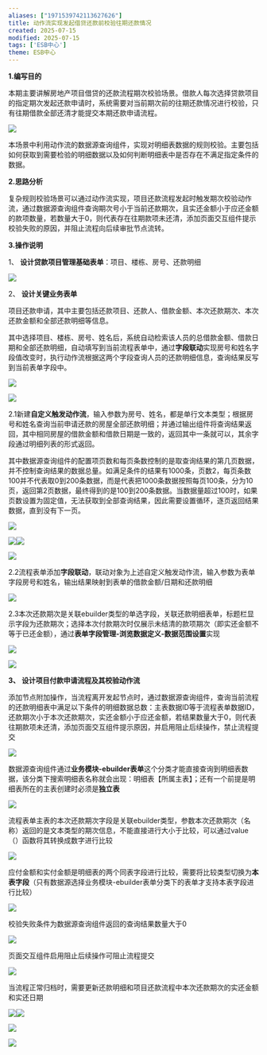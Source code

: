 ```yaml
---
aliases: ["1971539742113627626"]
title: 动作流实现发起借贷还款前校验往期还款情况
created: 2025-07-15
modified: 2025-07-15
tags: ['ESB中心']
theme: ESB中心
---
```


**1.编写目的**

本期主要讲解房地产项目借贷的还款流程期次校验场景。借款人每次选择贷款项目的指定期次发起还款申请时，系统需要对当前期次前的往期还款情况进行校验，只有往期借款全部还清才能提交本期还款申请流程。

![](8a80ad32a3b2a4f6aafc470a800d128f.jpg)

本场景中利用动作流的数据源查询组件，实现对明细表数据的规则校验。主要包括如何获取到需要检验的明细数据以及如何判断明细表中是否存在不满足指定条件的数据。

**2.思路分析**

复杂规则校验场景可以通过动作流实现，项目还款流程发起时触发期次校验动作流，通过数据源查询组件查询期次号小于当前还款期次，且实还金额小于应还金额的款项数量，若数量大于0，则代表存在往期款项未还清，添加页面交互组件提示校验失败的原因，并阻止流程向后续审批节点流转。

**3.操作说明**

1、 **设计贷款项目管理基础表单**：项目、楼栋、房号、还款明细

![](cd0f2dd8fc807d5e3f9790bc1c84face.jpg)

2、 **设计关键业务表单**

项目还款申请，其中主要包括还款项目、还款人、借款金额、本次还款期次、本次还款金额和全部还款明细等信息。

其中选择项目、楼栋、房号、姓名后，系统自动检索该人员的总借款金额、借款日期和全部还款明细，自动填写到当前流程表单中，通过**字段联动**实现房号和姓名字段值改变时，执行动作流根据这两个字段查询人员的还款明细信息，查询结果反写到当前表单字段中。

![](e59b6f93591f3e07300c7c330808aaf0.jpg)

![](398c7bfe26d467a542379c1adee555d7.jpg)

2.1新建**自定义触发动作流**，输入参数为房号、姓名，都是单行文本类型；根据房号和姓名查询当前申请还款的房屋全部还款明细；并通过输出组件将查询结果返回，其中相同房屋的借款金额和借款日期是一致的，返回其中一条就可以，其余字段通过明细列表的形式返回。

其中数据源查询组件的配置项页数和每页条数控制的是取查询结果的第几页数据，并不控制查询结果的数据总量。如满足条件的结果有1000条，页数2，每页条数100并不代表取0到200条数据，而是代表把1000条数据按照每页100条，分为10页，返回第2页数据，最终得到的是100到200条数据。当数据量超过100时，如果页数设置为固定值，无法获取到全部查询结果，因此需要设置循环，逐页返回结果数据，直到没有下一页。

![](a477d78f94981862fad23127a75c221f.jpg)

![](6d9cdc41e29f7f6640e73a0c0fe621b3.jpg)![](163ab0583fd66868279a557d984e7f09.jpg)

![](ecd7e6c68dde64528f39423c6872893f.jpg)

2.2流程表单添加**字段联动**，联动对象为上述自定义触发动作流，输入参数为表单字段房号和姓名，输出结果映射到表单的借款金额/日期和还款明细

![](51d1e27b27e396b3e6ae3a8d17b8be78.jpg)

2.3本次还款期次是关联ebuilder类型的单选字段，关联还款明细表单，标题栏显示字段为还款期次；选择本次付款期次时仅展示未结清的款项期次（即实还金额不等于已还金额），通过**表单字段管理-浏览数据定义-数据范围设置**实现

![](87626f2a5b21c1f10b9f4d53905a6a6d.jpg)

![](0b9d123001c589cfa91359da02842bf0.jpg)

**3、** **设计项目付款申请流程及其校验动作流**

添加节点附加操作，当流程离开发起节点时，通过数据源查询组件，查询当前流程的还款明细表中满足以下条件的明细数据总数：主表数据ID等于流程表单数据ID，还款期次小于本次还款期次，实还金额小于应还金额，若结果数量大于0，则代表往期款项未还清，添加页面交互组件提示原因，并启用阻止后续操作，禁止流程提交

![](c2a6d6f4b92a8f35af6c57927f55eb19.jpg)

数据源查询组件通过**业务模块-ebuilder表单**这个分类才能直接查询到明细表数据，该分类下搜索明细表名称就会出现：明细表【所属主表】；还有一个前提是明细表所在的主表创建时必须是**独立表**

![](7f51acbfe1a2821300965581d4471fab.jpg)

流程表单主表的本次还款期次字段是关联ebuilder类型，参数本次还款期次（名称）返回的是文本类型的期次信息，不能直接进行大小于比较，可以通过value（）函数将其转换成数字进行比较

![](ca3e315ec2a7d898c5c30ff729da9638.jpg)

应付金额和实付金额是明细表的两个同表字段进行比较，需要将比较类型切换为**本表字段**（只有数据源选择业务模块-ebuilder表单分类下的表单才支持本表字段进行比较）

![](047eb359f36e6de07fc63540088eb7c2.jpg)

校验失败条件为数据源查询组件返回的查询结果数量大于0

![](c5151d51b4beac4fe40e1252f37b29fe.jpg)

页面交互组件启用阻止后续操作可阻止流程提交

![](1db1b09adf89144682a2ce4323a9656d.jpg)

当流程正常归档时，需要更新还款明细和项目还款流程中本次还款期次的实还金额和实还日期

![](1c45c4865249fe57fb15f8b1a39b0ad9.jpg)![](7429bf0a92f93bee4bd43a740d71db4f.jpg)

![](9616dc2cefc408a3b1022bb304e42fe6.jpg)

![](3a48454bf9efb177701c117389f79f25.jpg)